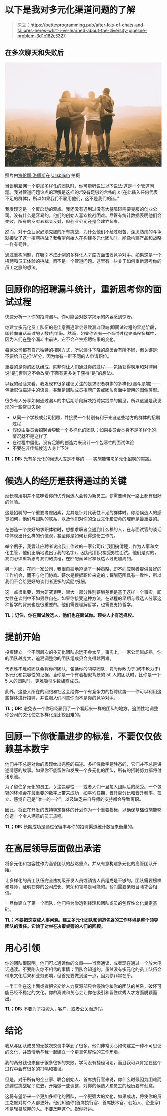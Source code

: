 # 以下是我对多元化渠道问题的了解

> 原文：<https://betterprogramming.pub/after-lots-of-chats-and-failures-heres-what-i-ve-learned-about-the-diversity-pipeline-problem-3d1c162e6327>

## 在多次聊天和失败后

![](img/c1cd19fdd07c448b7720f3e133d53c52.png)

照片由[海伦娜·洛佩斯](https://unsplash.com/@wildlittlethingsphoto?utm_source=unsplash&utm_medium=referral&utm_content=creditCopyText)在 [Unsplash](https://unsplash.com/s/photos/team?utm_source=unsplash&utm_medium=referral&utm_content=creditCopyText) 拍摄

当谈到雇佣一个更加多样化的团队时，你可能听说过以下说法:这是一个管道问题。我对管道问题论点的理解是这样的:“没有足够的合格的 *x* (在此插入任何代表不足的群体)，所以如果我们不雇用他们，这不是我们的错。”

我发现这是一个反启动的观点。我还没有遇到过没有大量障碍需要克服的创业公司。没有什么是容易的，他们的创始人喜欢挑战困难。尽管有统计数据表明他们会失败，所有的反对者都会反对，但创业公司还是会建立起来。

然而，对于企业家必须克服的所有挑战，为什么他们不经过艰苦、深思熟虑的斗争就接受了这一招聘挑战？我希望创始人在构建多元化团队时，能像构建产品和战略一样有韧性。

通过重构问题，在吸引不成比例的多样化人才库方面击败竞争对手。如果这是一个招聘和员工体验的挑战，而不是一个管道问题。这里有一些关于如何重新思考你的员工之旅的想法。

# 回顾你的招聘漏斗统计，重新思考你的面试过程

快速分析一下你的招聘漏斗。你可能会对数字揭示的内容感到惊讶。

你建立多元化员工队伍的最佳意图通常会导致漏斗顶端(即面试过程的早期阶段，即转向电话面试的人数)的平衡。然而，如果你没有一个面试过程来确保多样性，因为人们在整个漏斗中前进，它不会产生招聘结果的变化。

每家公司都有自己独特的招聘方式，所以漏斗下降的原因会有所不同，但关键是:不要给自己打“A”分，因为你有一群不同的人申请职位。

重要的是你的团队组成，除非你让人们通过你的过程——包括获得聘用和对聘用说“是”,否则这不会改变(下面有更多关于获得“是”的想法)。

以我的经验来看，我发现有很多建议关注的是求职者群体的多样化(漏斗顶端)——包括职位描述中的语言，甚至是团队成员招聘广告或团队页面中使用的图像类型。

很少有人分享如何通过漏斗的中后期阶段解决招聘实践中的偏见，所以这里是我发现的一些常见失误:

*   从同一个学校或公司招聘，并接受一个特别有利于来自这些地方的群体的招聘过程
*   假设由委员会招聘会导致一个多样化的团队；如果委员会本身不是多样化的，情况就不是这样了
*   在过程中僵化，没有足够的创造力来设计一个包容性的面试体验
*   不要在非传统候选人身上下注

**TL；DR:** 光有多元化的候选人库是不够的——实施能带来多元化招聘的实践。

# **候选人的经历是获得通过的关键**

延长聘用期并不意味着你的优秀候选人会转为新员工。你需要确保一路上都有很好的体验。

这是招聘的一个重要考虑因素，尤其是针对代表性不足的群体时。你给候选人的感觉如何，他们与团队的联系，以及他们对你的企业文化和使命的理解是最重要的。

在创造一个良好的求职体验时，想想求职者会遇到什么样的人，在与面试官的谈话中体现出什么样的价值观，甚至你是如何获得这份工作的。

举个例子，我曾让应聘者说出我工作过的一家公司(让我们搞清楚，作为人事和文化主管，他们正确地说出了我的名字)，因为他们只接受男性面试。他们是对的，我们必须重新思考我们的流程，在匹配面试官和候选人时更加周到。

另一方面，在同一家公司，我很自豪地遵循了一种策略，即不向应聘者提供最好的工作机会，而不与他们协商。薪水是根据职位来定的；薪酬范围具有一致性，所以我们不会给更好的谈判者更多的奖励/报酬。

这一点很重要，因为研究表明，很大一部分性别薪酬差距是基于这样一个事实，即女性在谈判中不如男性自在。如果你接受这种方法，在过程的早期与候选人分享这种哲学的背景也是很重要的。他们需要理解哲学，也需要支持哲学。

**TL；记住，你在面试候选人，他们也在面试你。顶尖人才有选择权。**

# **提前开始**

投资建立一个不同层次的多元化团队永远不会太早。事实上，一家公司越成熟，你的团队越庞大，追溯调整你的团队组成只会变得越困难。

代表性不足的团队会将你的团队，包括你的领导团队，视为你致力于(或不致力于)多元化和包容性的证据。当你是一个有着相似背景的 50 人的团队时，比你是一个 5 人的团队时，更难吸引少数族裔成员。

此外，这些人所在的网络和社区会给你一个有竞争力的招聘优势——你可以利用这些群体进行招聘，并说服人们同意你而不是你的竞争对手。

**TL；DR:** 避免去一个你已经雇佣了一个看起来一样的团队的地方。追溯性地调整你公司的文化使之多样化是比较困难的。

# **回顾一下你衡量进步的标准，不要仅仅依赖基本数字**

他们并不总是对你的表现给出完整的描述。多样性数字是静态的，它们并不总是讲述情感的故事。如果你不能留住和发展一个多元化的团队，所有的招聘努力都将付诸东流。

为了留住多元化的员工，关注包容性——或者人们一旦加入团队后的感受。一个包容的环境会在最重要的数字上带来成功，如平均任期、晋升百分比和晋升频率。孤立、感觉自己是“唯一的一个”，以及缺乏来自导师的支持都会导致离职。

因此，将正在开发的支持特定群体的计划作为一个重要指标，以确保基础设施能够创造一个令人满意的员工旅程。

**TL；DR:** 长期成功是通过保留率与你的招聘渠道统计数据来衡量的。

# **在高层领导层面做出承诺**

将多元化和包容性作为高管团队的战略重点，并从有意构建多元化的高管团队开始。

让多样化的员工队伍完全由初级开发人员或销售人员组成是不够的。团队需要榜样和导师，证明在你的公司成长、繁荣和领导是可能的。他们需要亲眼目睹才会相信。

一旦你建立了第一个团队，他们将为渗透到经理和团队成员的包容性文化奠定基础。

**TL；不要把这变成人事问题。建立多元化团队和创造包容的工作环境是整个领导团队的责任。它始于对坐在决策桌旁的人们的回顾。**

# **用心引领**

你的团队很聪明。他们可以通读你的文章——当面通读，或者现在通过一个放大电话通读。不要陷入你不相信的事情；团队会知道的。虽然没有多元化的员工队伍会带来文化后果和业务影响，但首先要做到这一点，因为你非常在乎。

一半工作在这上面或者把它交给人力资源部只会侵蚀你和你的团队的关系，破坏可能已经不稳定的文化。你的真诚和关心会让你在吸引和留住优秀人才方面脱颖而出。

**TL；DR:** 不要为了投资人，客户，或者公关而造假。

# 结论

我从与团队成员的无数次交谈中学到了很多，他们非常关心如何建立一种不可思议的文化，并热情地与我一起建立一个更具包容性的工作环境。

我的两分钱也来自于很多很多的失败。学习没有捷径可走，而且我可以肯定在这个过程中会有很多的打嗝和错误。

但是，对于所有的企业家、联合创始人、首席执行官来说，你什么时候因为困难而逃避过挑战呢？进去，开始做一些调整，对你的候选人和员工的经历要有创意。

这将有望带来一个更加多样化的团队，一个更强大的文化，如果成功，将使你的员工之旅对每个人都更好。他们知道你(首席执行官、首席技术官、创始人、企业家)不是轻易放弃的人。不要放弃这个。祝你好运。